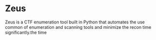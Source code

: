 # Zeus
Zeus is a CTF enumeration tool built in Python that automates the use common of enumeration and scanning tools and minimize the recon time significantly.the time 
